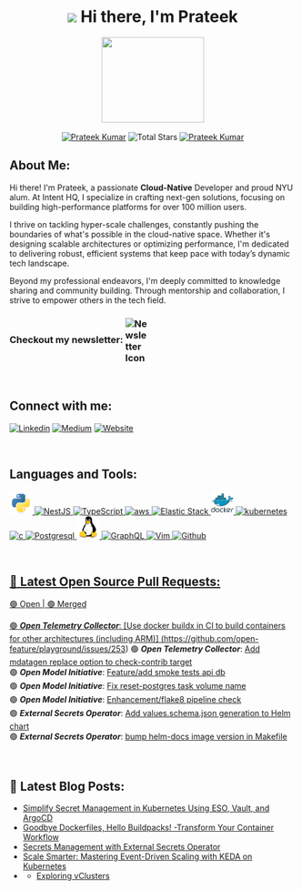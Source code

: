 
<h1 align="center"> 
<img src="https://raw.githubusercontent.com/iampavangandhi/iampavangandhi/master/gifs/Hi.gif" width="30px"> Hi there, I'm Prateek
</h1>

<p align="center"> 
	<img src="https://media3.giphy.com/media/v1.Y2lkPTc5MGI3NjExN2IwaXl0ZHFra2pleW80ODVmbzcyc2lkMTZjY3VqdnVqMHFzNTY5YSZlcD12MV9pbnRlcm5hbF9naWZfYnlfaWQmY3Q9Zw/26vACLXgansDXwHzzI/giphy.webp" width="180" height="150">

<p align="center"> 
	<a href="https://github.com/PrateekKumar1709"><img src="https://komarev.com/ghpvc/?username=PrateekKumar1709" alt="Prateek Kumar"/></a>
<!---
	<a href="https://github.com/PrateekKumar1709?tab=repositories"><img src="https://badges.pufler.dev/repos/PrateekKumar1709" alt="Prateek Kumar" /> </a>
-->
	<img src="https://img.shields.io/github/stars/PrateekKumar1709?label=Stars" alt="Total Stars">
	<a href="https://prateekkumar1709.github.io/PrateekKumar/"><img src="https://img.shields.io/github/followers/PrateekKumar1709?label=Followers" alt="Prateek Kumar"/> </a>


## About Me:

Hi there! I'm Prateek, a passionate **Cloud-Native** Developer and proud NYU alum. At Intent HQ, I specialize in crafting next-gen solutions, focusing on building high-performance platforms for over 100 million users.

I thrive on tackling hyper-scale challenges, constantly pushing the boundaries of what's possible in the cloud-native space. Whether it's designing scalable architectures or optimizing performance, I'm dedicated to delivering robust, efficient systems that keep pace with today’s dynamic tech landscape.

Beyond my professional endeavors, I'm deeply committed to knowledge sharing and community building. Through mentorship and collaboration, I strive to empower others in the tech field.

<h3 align="left">
    Checkout my newsletter:
    <a href="https://www.linkedin.com/build-relation/newsletter-follow?entityUrn=7194460474376114178">
        <img width="40px" src="https://github.com/user-attachments/assets/de7bd9b1-380b-40f7-8a75-6a30e84a791f" alt="Newsletter Icon" style="display: inline-block; vertical-align: middle;" />
    </a>
</h3>

<br> <!-- Add extra line breaks for spacing -->
## Connect with me:

[![Linkedin](https://img.shields.io/badge/LinkedIn-blue?style=for-the-badge&logo=linkedin&labelColor=blue&link=https://www.linkedin.com/in/prateek1709/)](https://www.linkedin.com/in/prateek1709/)
[![Medium](https://img.shields.io/badge/Medium-black?style=for-the-badge&logo=medium&logoColor=white&link=https://medium.com/@prateek17)](https://medium.com/@prateek17)
[![Website](https://img.shields.io/badge/kubecompass.com-grey?style=for-the-badge&url=https%3A%2F%2Fkubecompass.com)](https://kubecompass.com/)

<br> <!-- Add extra line breaks for spacing -->
## Languages and Tools:
<p align="left">
  <a href="https://www.python.org" target="_blank">
        <img
            src="https://github.com/devicons/devicon/blob/master/icons/python/python-original.svg"
            alt="python"
            width="40"
            height="40"
        />
    </a>
	
<a href="https://nestjs.com/" target="_blank">
        <img
            src="https://d33wubrfki0l68.cloudfront.net/e937e774cbbe23635999615ad5d7732decad182a/26072/logo-small.ede75a6b.svg"
            alt="NestJS"
            width="40"
            height="40"
        />
    </a>	
	
  <a href="https://www.typescriptlang.org/" target="_blank">
        <img
            src="https://upload.wikimedia.org/wikipedia/commons/thumb/4/4c/Typescript_logo_2020.svg/64px-Typescript_logo_2020.svg.png"
            alt="TypeScript"
            width="40"
            height="40"
        />
    </a>
  <a href="https://www.aws.com/" target="_blank">
        <img
            src="https://www.fintechfutures.com/files/2019/12/Amazon-Web-Services-Logo.png"
            alt="aws"
            width="40"
            height="40"
        />
    </a>
	</a>
	<a href="https://www.elastic.co/" target="_blank">
        <img
            src="https://images.contentstack.io/v3/assets/bltefdd0b53724fa2ce/blt5d10f3a91df97d15/5c30744829d13af10bc2abd4/logo-elastic-vertical-reverse.svg"
            alt="Elastic Stack"
            width="40"
            height="40"
        />
    </a>
  <a href="https://www.docker.com/" target="_blank">
        <img
            src="https://github.com/devicons/devicon/blob/master/icons/docker/docker-original-wordmark.svg"
            alt="docker"
            width="40"
            height="40"
        />
    </a>
  <a href="https://kubernetes.io/" target="_blank">
        <img
            src="https://upload.wikimedia.org/wikipedia/commons/thumb/3/39/Kubernetes_logo_without_workmark.svg/84px-Kubernetes_logo_without_workmark.svg.png"
            alt="kubernetes"
            width="40"
            height="40"
        />
    </a>
    <a href="https://databricks.com/glossary/pyspark" target="_blank">
        <img
            src="https://upload.wikimedia.org/wikipedia/commons/thumb/f/f3/Apache_Spark_logo.svg/250px-Apache_Spark_logo.svg.png"
            alt="c"
            width="55"
            height="50"
        />
    </a>
    <a href="https://www.postgresql.org/" target="_blank">
        <img
            src="https://upload.wikimedia.org/wikipedia/commons/thumb/2/29/Postgresql_elephant.svg/220px-Postgresql_elephant.svg.png"
            alt="Postgresql"
            width="40"
            height="40"
        />
    </a>
    </a>
	<a href="https://www.linux.org/" target="_blank">
        <img
            src="https://github.com/devicons/devicon/blob/master/icons/linux/linux-original.svg"
            alt="Linux"
            width="40"
            height="40"
        />
    </a>
	<a href="https://graphql.org/" target="_blank">
        <img
            src="https://upload.wikimedia.org/wikipedia/commons/thumb/1/17/GraphQL_Logo.svg/225px-GraphQL_Logo.svg.png"
            alt="GraphQL"
            width="40"
            height="40"
        />
	<a href="https://www.vim.org/" target="_blank">
        <img
            src="https://upload.wikimedia.org/wikipedia/commons/thumb/9/9f/Vimlogo.svg/64px-Vimlogo.svg.png"
            alt="Vim"
            width="40"
            height="40"
        />
	<a href="https://github.com/" target="_blank">
        <img
            src="https://avatars.githubusercontent.com/u/9919?s=200&v=4"
            alt="Github"
            width="40"
            height="40"
        />

    
	
</p>

<br />

## 🔄 Latest Open Source Pull Requests:

🟣 Open | 🟢 Merged

🟣 ***Open Telemetry Collector***: [Use docker buildx in CI to build containers for other architectures (including ARM)] (https://github.com/open-feature/playground/issues/253)
🟢 ***Open Telemetry Collector***: [Add mdatagen replace option to check-contrib target](https://github.com/open-telemetry/opentelemetry-collector/pull/11223) <br>
🟢 ***Open Model Initiative***: [Feature/add smoke tests api db](https://github.com/Open-Model-Initiative/OMI-Data-Pipeline/pull/30) <br>
🟢 ***Open Model Initiative***: [Fix reset-postgres task volume name](https://github.com/Open-Model-Initiative/OMI-Data-Pipeline/pull/27) <br>
🟢 ***Open Model Initiative***: [Enhancement/flake8 pipeline check](https://github.com/Open-Model-Initiative/OMI-Data-Pipeline/pull/28) <br>
🟢 ***External Secrets Operator***: [Add values.schema.json generation to Helm chart](https://github.com/external-secrets/external-secrets/pull/3774) <br>
🟢 ***External Secrets Operator***: [bump helm-docs image version in Makefile](https://github.com/external-secrets/external-secrets/pull/3806) <br>


<br> <!-- Add extra line breaks for spacing -->
## 📕 Latest Blog Posts:
<!-- BLOG-POST-LIST:START -->
- [Simplify Secret Management in Kubernetes Using ESO, Vault, and ArgoCD](https://www.linkedin.com/pulse/simplify-secret-management-kubernetes-using-eso-vault-prateek-kumar-zrare/?trackingId=X5z0bu51THy19BlqOVZuoQ%3D%3D------2)
- [Goodbye Dockerfiles, Hello Buildpacks! -Transform Your Container Workflow](https://www.linkedin.com/pulse/goodbye-dockerfiles-hello-buildpacks-transform-your-container-kumar-lm15e/?trackingId=h4qda7myTjSGDkwNLV86JA%3D%3D------2)
- [Secrets Management with External Secrets Operator](https://kubecompass.com/posts/eso/------2)
- [Scale Smarter: Mastering Event-Driven Scaling with KEDA on Kubernetes](https://www.linkedin.com/pulse/scale-smarter-mastering-event-driven-scaling-keda-kubernetes-kumar-ukf1e/?trackingId=HQZIC8crQDCWT3V97Tb0FQ%3D%3D------2)
- - [Exploring vClusters](https://kubecompass.com/posts/vcluster/------2)
<!-- BLOG-POST-LIST:END -->
